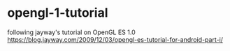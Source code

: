 # opengl-1-tutorial
following jayway's tutorial on OpenGL ES 1.0
https://blog.jayway.com/2009/12/03/opengl-es-tutorial-for-android-part-i/
